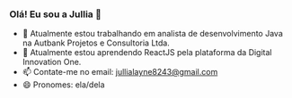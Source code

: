 ### Olá! Eu sou a Jullia 👋

- 🔭 Atualmente estou trabalhando em analista de desenvolvimento Java na Autbank Projetos e Consultoria Ltda.
- 🌱 Atualmente estou aprendendo ReactJS pela plataforma da Digital Innovation One.
- 📫 Contate-me no email: jullialayne8243@gmail.com
- 😄 Pronomes: ela/dela
